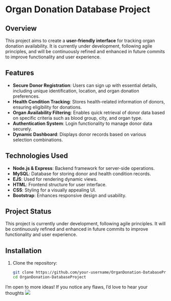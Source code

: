 # Organ Donation Database Project

## Overview
This project aims to create a **user-friendly interface** for tracking organ donation availability. It is currently under development, following agile principles, and will be continuously refined and enhanced in future commits to improve functionality and user experience.

## Features
- **Secure Donor Registration**: Users can sign up with essential details, including unique identification, location, and organ donation preferences.
- **Health Condition Tracking**: Stores health-related information of donors, ensuring eligibility for donations.
- **Organ Availability Filtering**: Enables quick retrieval of donor data based on specific criteria such as blood group, city, and organ type.
- **Authentication System**: Login functionality to manage donor data securely.
- **Dynamic Dashboard**: Displays donor records based on various selection combinations.

## Technologies Used
- **Node.js & Express**: Backend framework for server-side operations.
- **MySQL**: Database for storing donor and health condition records.
- **EJS**: Used for rendering dynamic views.
- **HTML**: Frontend structure for user interface.
- **CSS**: Styling for a visually appealing UI.
- **Bootstrap**: Enhances responsive design and usability.


## Project Status

This project is currently under development, following agile principles. It will be continuously refined and enhanced in future commits to improve functionality and user experience.

## Installation
1. Clone the repository:
   ```bash
   git clone https://github.com/your-username/OrganDonation-DatabaseProject.git
   cd OrganDonation-DatabaseProject


 I’m open to more ideas! If you notice any flaws, I’d love to hear your thoughts
![](https://komarev.com/ghpvc/?username=VA-run&color=blue)
